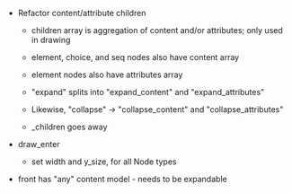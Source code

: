 * Refactor content/attribute children
    * children array is aggregation of content and/or attributes; only used in drawing
    * element, choice, and seq nodes also have content array
    * element nodes also have attributes array

    * "expand" splits into "expand_content" and "expand_attributes"
    * Likewise, "collapse" -> "collapse_content" and "collapse_attributes"
    * _children goes away

* draw_enter
    * set width and y_size, for all Node types



* front has "any" content model - needs to be expandable

